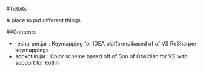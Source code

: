 #Tidbits

A place to put different things

##Contents

- resharper.jar : Keymapping for IDEA platforms based of of VS ReSharper keymappings
- sobkotlin.jar : Color scheme based off of Son of Obsidian for VS with support for Kotlin

